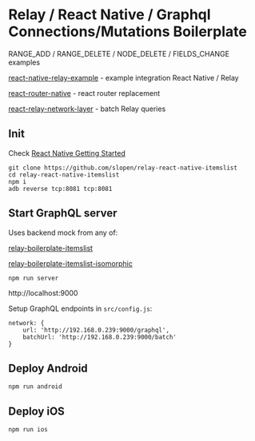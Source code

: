 # Relay / React Native / Graphql Connections/Mutations Boilerplate

RANGE_ADD / RANGE_DELETE / NODE_DELETE / FIELDS_CHANGE examples

[react-native-relay-example](https://github.com/sibelius/react-native-relay-example) - example integration React Native / Relay

[react-router-native](https://github.com/jmurzy/react-router-native) - react router replacement

[react-relay-network-layer](https://github.com/nodkz/react-relay-network-layer) - batch Relay queries


## Init

Check [React Native Getting Started](https://facebook.github.io/react-native/docs/getting-started.html)

```
git clone https://github.com/slopen/relay-react-native-itemslist
cd relay-react-native-itemslist
npm i
adb reverse tcp:8081 tcp:8081
```

## Start GraphQL server

Uses backend mock from any of:

[relay-boilerplate-itemslist](https://github.com/slopen/relay-boilerplate-itemslist)

[relay-boilerplate-itemslist-isomorphic](https://github.com/slopen/relay-boilerplate-itemslist-isomorphic)

```
npm run server
```
http://localhost:9000


Setup GraphQL endpoints in `src/config.js`:
```
network: {
    url: 'http://192.168.0.239:9000/graphql',
    batchUrl: 'http://192.168.0.239:9000/batch'
}
```


## Deploy Android

```
npm run android
```


## Deploy iOS

```
npm run ios
```